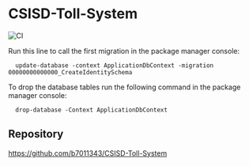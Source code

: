 # CSISD-Toll-System

![CI](https://github.com/b7011343/CSISD-Toll-System/actions/workflows/ci.yml/badge.svg)

Run this line to call the first migration in the package manager console:
```
  update-database -context ApplicationDbContext -migration 00000000000000_CreateIdentitySchema
```
To drop the database tables run the following command in the package manager console:
```
  drop-database -Context ApplicationDbContext
```
## Repository
https://github.com/b7011343/CSISD-Toll-System
